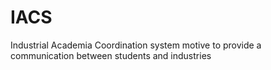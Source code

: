 # IACS
Industrial Academia Coordination system motive to provide a communication between students and industries

